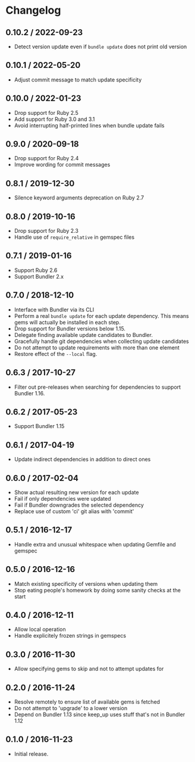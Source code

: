 # Changelog

## 0.10.2 / 2022-09-23

* Detect version update even if `bundle update` does not print old version

## 0.10.1 / 2022-05-20

* Adjust commit message to match update specificity

## 0.10.0 / 2022-01-23

* Drop support for Ruby 2.5
* Add support for Ruby 3.0 and 3.1
* Avoid interrupting half-printed lines when bundle update fails

## 0.9.0 / 2020-09-18

* Drop support for Ruby 2.4
* Improve wording for commit messages

## 0.8.1 / 2019-12-30

* Silence keyword arguments deprecation on Ruby 2.7

## 0.8.0 / 2019-10-16

* Drop support for Ruby 2.3
* Handle use of `require_relative` in gemspec files

## 0.7.1 / 2019-01-16

* Support Ruby 2.6
* Support Bundler 2.x

## 0.7.0 / 2018-12-10

* Interface with Bundler via its CLI
* Perform a real `bundle update` for each update dependency. This means gems
  will actually be installed in each step.
* Drop support for Bundler versions below 1.15.
* Delegate finding available update candidates to Bundler.
* Gracefully handle git dependencies when collecting update candidates
* Do not attempt to update requirements with more than one element
* Restore effect of the `--local` flag.

## 0.6.3 / 2017-10-27

* Filter out pre-releases when searching for dependencies to support
  Bundler 1.16.

## 0.6.2 / 2017-05-23

* Support Bundler 1.15

## 0.6.1 / 2017-04-19

* Update indirect dependencies in addition to direct ones

## 0.6.0 / 2017-02-04

* Show actual resulting new version for each update
* Fail if only dependencies were updated
* Fail if Bundler downgrades the selected dependency
* Replace use of custom 'ci' git alias with 'commit'

## 0.5.1 / 2016-12-17

* Handle extra and unusual whitespace when updating Gemfile and gemspec

## 0.5.0 / 2016-12-16

* Match existing specificity of versions when updating them
* Stop eating people's homework by doing some sanity checks at the start

## 0.4.0 / 2016-12-11

* Allow local operation
* Handle explicitely frozen strings in gemspecs

## 0.3.0 / 2016-11-30

* Allow specifying gems to skip and not to attempt updates for

## 0.2.0 / 2016-11-24

* Resolve remotely to ensure list of available gems is fetched
* Do not attempt to 'upgrade' to a lower version
* Depend on Bundler 1.13 since keep_up uses stuff that's not in Bundler 1.12

## 0.1.0 / 2016-11-23

* Initial release.
